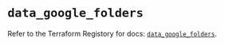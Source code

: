 # `data_google_folders`

Refer to the Terraform Registory for docs: [`data_google_folders`](https://registry.terraform.io/providers/hashicorp/google/4.67.0/docs/data-sources/folders).
